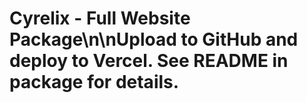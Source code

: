 # Cyrelix - Full Website Package\n\nUpload to GitHub and deploy to Vercel. See README in package for details.